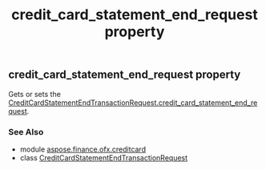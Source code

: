 ﻿---
title: credit_card_statement_end_request property
second_title: Aspose.Finance for Python via .NET API References
description: 
type: docs
weight: 40
url: /python-net/aspose.finance.ofx.creditcard/creditcardstatementendtransactionrequest/credit_card_statement_end_request/
is_root: false
---

## credit_card_statement_end_request property


Gets or sets the [CreditCardStatementEndTransactionRequest.credit_card_statement_end_request](/finance/python-net/aspose.finance.ofx.creditcard/creditcardstatementendtransactionrequest#credit_card_statement_end_request).

### See Also
* module [aspose.finance.ofx.creditcard](../../)
* class [CreditCardStatementEndTransactionRequest](/finance/python-net/aspose.finance.ofx.creditcard/creditcardstatementendtransactionrequest)
